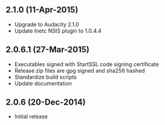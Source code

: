## 2.1.0 (11-Apr-2015)

  * Upgrade to Audacity 2.1.0
  * Update Inetc NSIS plugin to 1.0.4.4

## 2.0.6.1 (27-Mar-2015)

  * Executables signed with StartSSL code signing certificate
  * Release zip files are gpg signed and sha256 hashed
  * Standardize build scripts
  * Update documentation

## 2.0.6 (20-Dec-2014)

  * Initial release
